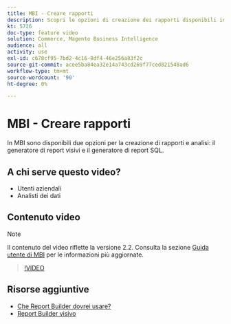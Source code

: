 ```yaml
---
title: MBI - Creare rapporti
description: Scopri le opzioni di creazione dei rapporti disponibili in MBI.
kt: 5726
doc-type: feature video
solution: Commerce, Magento Business Intelligence
audience: all
activity: use
exl-id: c678cf95-7bd2-4c16-8df4-46e256a83f2c
source-git-commit: acee5ba84ea32e14a743cd269f77ced821548ad6
workflow-type: tm+mt
source-wordcount: '90'
ht-degree: 0%

---
```


# MBI - Creare rapporti

In MBI sono disponibili due opzioni per la creazione di rapporti e analisi: il generatore di report visivi e il generatore di report SQL.

## A chi serve questo video?

- Utenti aziendali
- Analisti dei dati

## Contenuto video

>[!NOTE]
>
>Il contenuto del video riflette la versione 2.2. Consulta la sezione [Guida utente di MBI](https://docs.magento.com/mbi/) per le informazioni più aggiornate.

>[!VIDEO](https://video.tv.adobe.com/v/35981?quality=12&learn=on)

## Risorse aggiuntive

- [Che Report Builder dovrei usare?](https://docs.magento.com/mbi/data-user/reports/report-builder-options.html)
- [Report Builder visivo](https://docs.magento.com/mbi/data-user/reports/ess-rpt-build-visual.html)
